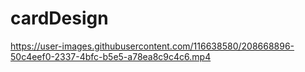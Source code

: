 # cardDesign

https://user-images.githubusercontent.com/116638580/208668896-50c4eef0-2337-4bfc-b5e5-a78ea8c9c4c6.mp4
